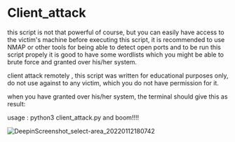 
# Client_attack
this script is not that powerful of course, but you can easily have access to the victim's machine before executing this script, it is recommended to use NMAP or other tools for being able to detect open ports and to be run this script propely it is good to have some wordlists which you might be able to brute force and granted over his/her system.

client attack remotely , this script was written for educational purposes only, do not use against to any victim, which you do not have permission for it.

when you have granted over his/her system, the terminal should give this as result:


usage : python3 client_attack.py and boom!!!!

![DeepinScreenshot_select-area_20220112180742](https://user-images.githubusercontent.com/95978207/149167669-0d13113b-e179-4015-a163-c9b40fcea672.png)
